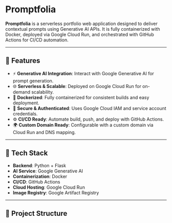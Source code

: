 # Promptfolia

**Promptfolia** is a serverless portfolio web application designed to deliver contextual prompts using Generative AI APIs. It is fully containerized with Docker, deployed via Google Cloud Run, and orchestrated with GitHub Actions for CI/CD automation.

---

## 🚀 Features

- ⚡ **Generative AI Integration**: Interact with Google Generative AI for prompt generation.
- 🌐 **Serverless & Scalable**: Deployed on Google Cloud Run for on-demand scalability.
- 🐳 **Dockerized**: Fully containerized for consistent builds and easy deployment.
- 🔐 **Secure & Authenticated**: Uses Google Cloud IAM and service account credentials.
- ⚙️ **CI/CD Ready**: Automate build, push, and deploy with GitHub Actions.
- 🌍 **Custom Domain Ready**: Configurable with a custom domain via Cloud Run and DNS mapping.

---

## 🧰 Tech Stack

- **Backend**: Python + Flask
- **AI Service**: Google Generative AI
- **Containerization**: Docker
- **CI/CD**: GitHub Actions
- **Cloud Hosting**: Google Cloud Run
- **Image Registry**: Google Artifact Registry

---

## 📁 Project Structure